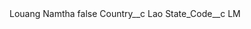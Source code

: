 <?xml version="1.0" encoding="UTF-8"?>
<CustomMetadata xmlns="http://soap.sforce.com/2006/04/metadata" xmlns:xsi="http://www.w3.org/2001/XMLSchema-instance" xmlns:xsd="http://www.w3.org/2001/XMLSchema">
    <label>Louang Namtha</label>
    <protected>false</protected>
    <values>
        <field>Country__c</field>
        <value xsi:type="xsd:string">Lao</value>
    </values>
    <values>
        <field>State_Code__c</field>
        <value xsi:type="xsd:string">LM</value>
    </values>
</CustomMetadata>
